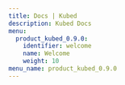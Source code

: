 ```yaml
---
title: Docs | Kubed
description: Kubed Docs
menu:
  product_kubed_0.9.0:
    identifier: welcome
    name: Welcome
    weight: 10
menu_name: product_kubed_0.9.0
---
```

